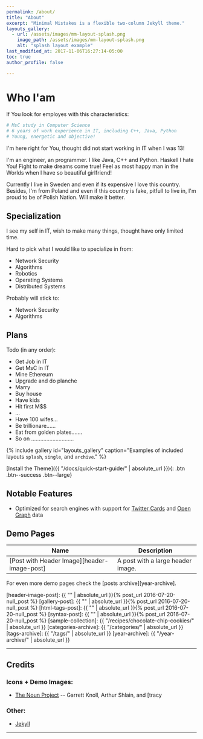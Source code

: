```yaml
---
permalink: /about/
title: "About"
excerpt: "Minimal Mistakes is a flexible two-column Jekyll theme."
layouts_gallery:
  - url: /assets/images/mm-layout-splash.png
    image_path: /assets/images/mm-layout-splash.png
    alt: "splash layout example"
last_modified_at: 2017-11-06T16:27:14-05:00
toc: true
author_profile: false

---
```


# Who I'am

If You look for employes with this characteristics:
```bash
# MsC study in Computer Science
# 6 years of work experience in IT, including C++, Java, Python
# Young, energetic and objective!
```

I'm here right for You, thought did not start working in IT when I was 13!

I'm an engineer, an programmer. I like Java, C++ and Python. Haskell I hate You! 
Fight to make dreams come true! Feel as most happy man in the Worlds when I have so beautiful girlfriend!

Currently I live in Sweden and even if its expensive I love this country. Besides, I'm from Poland and even if this country is fake, pitfull to live in, I'm proud to be of Polish Nation. Will make it better.

## Specialization

I see my self in IT, wish to make many things, thought have only limited time.

Hard to pick what I would like to specialize in from:
- Network Security
- Algorithms
- Robotics
- Operating Systems
- Distributed Systems

Probably will stick to:
- Network Security
- Algorithms

## Plans

Todo (in any order):
- Get Job in IT
- Get MsC in IT
- Mine Ethereum
- Upgrade and do planche
- Marry
- Buy house
- Have kids
- Hit first M$$
- ...
- Have 100 wifes...
- Be trillionare......
- Eat from golden plates.......
- So on ............................


{% include gallery id="layouts_gallery" caption="Examples of included layouts `splash`, `single`, and `archive`." %}

[Install the Theme]({{ "/docs/quick-start-guide/" | absolute_url }}){: .btn .btn--success .btn--large}

## Notable Features

- Optimized for search engines with support for [Twitter Cards](https://dev.twitter.com/cards/overview) and [Open Graph](http://ogp.me/) data


## Demo Pages

| Name                                        | Description                                           |
| ------------------------------------------- | ----------------------------------------------------- |
| [Post with Header Image][header-image-post] | A post with a large header image. |


For even more demo pages check the [posts archive][year-archive].

[header-image-post]: {{ "" | absolute_url }}{% post_url 2016-07-20-null_post %}
[gallery-post]: {{ "" | absolute_url }}{% post_url 2016-07-20-null_post %}
[html-tags-post]: {{ "" | absolute_url }}{% post_url 2016-07-20-null_post %}
[syntax-post]: {{ "" | absolute_url }}{% post_url 2016-07-20-null_post %}
[sample-collection]: {{ "/recipes/chocolate-chip-cookies/" | absolute_url }}
[categories-archive]: {{ "/categories/" | absolute_url }}
[tags-archive]: {{ "/tags/" | absolute_url }}
[year-archive]: {{ "/year-archive/" | absolute_url }}

---

## Credits

### Icons + Demo Images:

- [The Noun Project](https://thenounproject.com) -- Garrett Knoll, Arthur Shlain, and [tracy 

### Other:

- [Jekyll](https://jekyllrb.com/)

---
